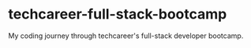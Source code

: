 # techcareer-full-stack-bootcamp
My coding journey through techcareer's full-stack developer bootcamp.
